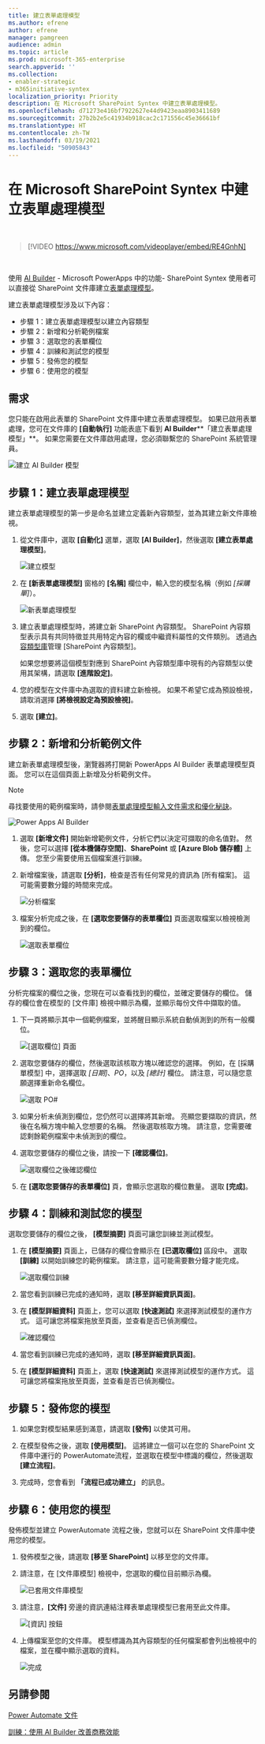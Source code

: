 ```yaml
---
title: 建立表單處理模型
ms.author: efrene
author: efrene
manager: pamgreen
audience: admin
ms.topic: article
ms.prod: microsoft-365-enterprise
search.appverid: ''
ms.collection:
- enabler-strategic
- m365initiative-syntex
localization_priority: Priority
description: 在 Microsoft SharePoint Syntex 中建立表單處理模型。
ms.openlocfilehash: d71273e416bf7922627e44d9423eaa8903411689
ms.sourcegitcommit: 27b2b2e5c41934b918cac2c171556c45e36661bf
ms.translationtype: HT
ms.contentlocale: zh-TW
ms.lasthandoff: 03/19/2021
ms.locfileid: "50905843"
---
```

# <a name="create-a-form-processing-model-in-microsoft-sharepoint-syntex"></a>在 Microsoft SharePoint Syntex 中建立表單處理模型

</br>

> [!VIDEO https://www.microsoft.com/videoplayer/embed/RE4GnhN]  

</br>

使用 [AI Builder](/ai-builder/overview) - Microsoft PowerApps 中的功能- SharePoint Syntex 使用者可以直接從 SharePoint 文件庫建立[表單處理模型](form-processing-overview.md)。 

建立表單處理模型涉及以下內容：
 - 步驟 1：建立表單處理模型以建立內容類型
 - 步驟 2：新增和分析範例檔案
 - 步驟 3：選取您的表單欄位
 - 步驟 4：訓練和測試您的模型
 - 步驟 5：發佈您的模型
 - 步驟 6：使用您的模型

## <a name="requirements"></a>需求

您只能在啟用此表單的 SharePoint 文件庫中建立表單處理模型。 如果已啟用表單處理，您可在文件庫的 **[自動執行]** 功能表底下看到 **AI Builder****「建立表單處理模型」**。  如果您需要在文件庫啟用處理，您必須聯繫您的 SharePoint 系統管理員。

 ![建立 AI Builder 模型](../media/content-understanding/create-ai-builder-model.png)</br>

## <a name="step-1-create-a-form-processing-model"></a>步驟 1：建立表單處理模型

建立表單處理模型的第一步是命名並建立定義新內容類型，並為其建立新文件庫檢視。

1. 從文件庫中，選取 **[自動化]** 選單，選取 **[AI Builder]**，然後選取 **[建立表單處理模型]**。

    ![建立模型](../media/content-understanding/create-ai-builder-model.png)</br>

2. 在 **[新表單處理模型]** 窗格的 **[名稱]** 欄位中，輸入您的模型名稱（例如 *[採購單]*）。

    ![新表單處理模型](../media/content-understanding/new-form-model.png)</br> 

3. 建立表單處理模型時，將建立新 SharePoint 內容類型。 SharePoint 內容類型表示具有共同特徵並共用特定內容的欄或中繼資料屬性的文件類別。 透過[內容類型庫]()管理 [SharePoint 內容類型]。

    如果您想要將這個模型對應到 SharePoint 內容類型庫中現有的內容類型以使用其架構，請選取 **[進階設定]**。 

4. 您的模型在文件庫中為選取的資料建立新檢視。 如果不希望它成為預設檢視，請取消選擇 **[將檢視設定為預設檢視]**。

5. 選取 **[建立]**。

## <a name="step-2-add-and-analyze-documents"></a>步驟 2：新增和分析範例文件

建立新表單處理模型後，瀏覽器將打開新 PowerApps AI Builder 表單處理模型頁面。 您可以在這個頁面上新增及分析範例文件。 </br>

> [!NOTE]
> 尋找要使用的範例檔案時，請參閱[表單處理模型輸入文件需求和優化秘訣](/ai-builder/form-processing-model-requirements)。 

   ![Power Apps AI Builder](../media/content-understanding/powerapps.png)</br> 
 
1. 選取 **[新增文件]** 開始新增範例文件，分析它們以決定可擷取的命名值對。 然後，您可以選擇 **[從本機儲存空間]**、**SharePoint** 或 **[Azure Blob 儲存體]** 上傳。 您至少需要使用五個檔案進行訓練。

2. 新增檔案後，請選取 **[分析]**，檢查是否有任何常見的資訊為 [所有檔案]。 這可能需要數分鐘的時間來完成。</br> 
 
    ![分析檔案](../media/content-understanding/analyze.png)</br> 

3. 檔案分析完成之後，在 **[選取您要儲存的表單欄位]** 頁面選取檔案以檢視檢測到的欄位。</br>

    ![選取表單欄位](../media/content-understanding/select-form-fields.png)</br> 

## <a name="step-3-select-your-form-fields"></a>步驟 3：選取您的表單欄位

分析完檔案的欄位之後，您現在可以查看找到的欄位，並確定要儲存的欄位。 儲存的欄位會在模型的 [文件庫] 檢視中顯示為欄，並顯示每份文件中擷取的值。

1. 下一頁將顯示其中一個範例檔案，並將醒目顯示系統自動偵測到的所有一般欄位。 </br>

    ![[選取欄位] 頁面](../media/content-understanding/select-fields-page.png)</br> 

2. 選取您要儲存的欄位，然後選取該核取方塊以確認您的選擇。 例如，在 [採購單模型] 中，選擇選取 *[日期]*、*PO*，以及 *[總計]* 欄位。  請注意，可以隨您意願選擇重新命名欄位。 </br>

    ![選取 PO#](../media/content-understanding/po.png)</br> 

3. 如果分析未偵測到欄位，您仍然可以選擇將其新增。 亮顯您要擷取的資訊，然後在名稱方塊中輸入您想要的名稱。 然後選取核取方塊。 請注意，您需要確認剩餘範例檔案中未偵測到的欄位。

4. 選取您要儲存的欄位之後，請按一下 **[確認欄位]**。 </br>
 
    ![選取欄位之後確認欄位](../media/content-understanding/confirm-fields.png)</br> 
 
5. 在 **[選取您要儲存的表單欄位]** 頁，會顯示您選取的欄位數量。 選取 **[完成]**。

## <a name="step-4-train-and-test-your-model"></a>步驟 4：訓練和測試您的模型

選取您要儲存的欄位之後， **[模型摘要]** 頁面可讓您訓練並測試模型。

1. 在 **[模型摘要]** 頁面上，已儲存的欄位會顯示在 **[已選取欄位]** 區段中。 選取 **[訓練]** 以開始訓練您的範例檔案。 請注意，這可能需要數分鐘才能完成。</br>

     ![選取欄位訓練](../media/content-understanding/select-fields-train.png)</br> 

2. 當您看到訓練已完成的通知時，選取 **[移至詳細資訊頁面]**。 

3. 在 **[模型詳細資料]** 頁面上，您可以選取 **[快速測試]** 來選擇測試模型的運作方式。 這可讓您將檔案拖放至頁面，並查看是否已偵測欄位。

    ![確認欄位](../media/content-understanding/select-fields-train.png)</br> 

2. 當您看到訓練已完成的通知時，選取 **[移至詳細資訊頁面]**。 

3. 在 **[模型詳細資料]** 頁面上，選取 **[快速測試]** 來選擇測試模型的運作方式。 這可讓您將檔案拖放至頁面，並查看是否已偵測欄位。

## <a name="step-5-publish-your-model"></a>步驟 5：發佈您的模型

1. 如果您對模型結果感到滿意，請選取 **[發佈]** 以使其可用。

2. 在模型發佈之後，選取 **[使用模型]**。 這將建立一個可以在您的 SharePoint 文件庫中運行的 PowerAutomate流程，並選取在模型中標識的欄位，然後選取 **[建立流程]**。
  
3. 完成時，您會看到 **「流程已成功建立」** 的訊息。
 
## <a name="step-6-use-your-model"></a>步驟 6：使用您的模型

發佈模型並建立 PowerAutomate 流程之後，您就可以在 SharePoint 文件庫中使用您的模型。

1. 發佈模型之後，請選取 **[移至 SharePoint]** 以移至您的文件庫。

2. 請注意，在 [文件庫模型] 檢視中，您選取的欄位目前顯示為欄。</br>

    ![已套用文件庫模型](../media/content-understanding/doc-lib-view.png)</br> 

3. 請注意，**[文件]** 旁邊的資訊連結注釋表單處理模型已套用至此文件庫。

    ![[資訊] 按鈕](../media/content-understanding/info-button.png)</br>  

4. 上傳檔案至您的文件庫。 模型標識為其內容類型的任何檔案都會列出檢視中的檔案，並在欄中顯示選取的資料。</br>

    ![完成](../media/content-understanding/doc-lib-done.png)</br>  

## <a name="see-also"></a>另請參閱
  
[Power Automate 文件](/power-automate/)

[訓練：使用 AI Builder 改善商務效能](/learn/paths/improve-business-performance-ai-builder/?source=learn)